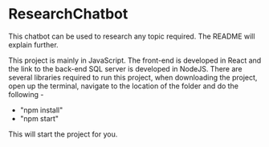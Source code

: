 # ResearchChatbot
This chatbot can be used to research any topic required. The README will explain further.

This project is mainly in JavaScript. The front-end is developed in React and the link to the back-end SQL server is developed in NodeJS. There are several libraries required to run this project, when downloading the project, open up the terminal, navigate to the location of the folder and do the following -

 - "npm install"
 - "npm start"

 This will start the project for you.
